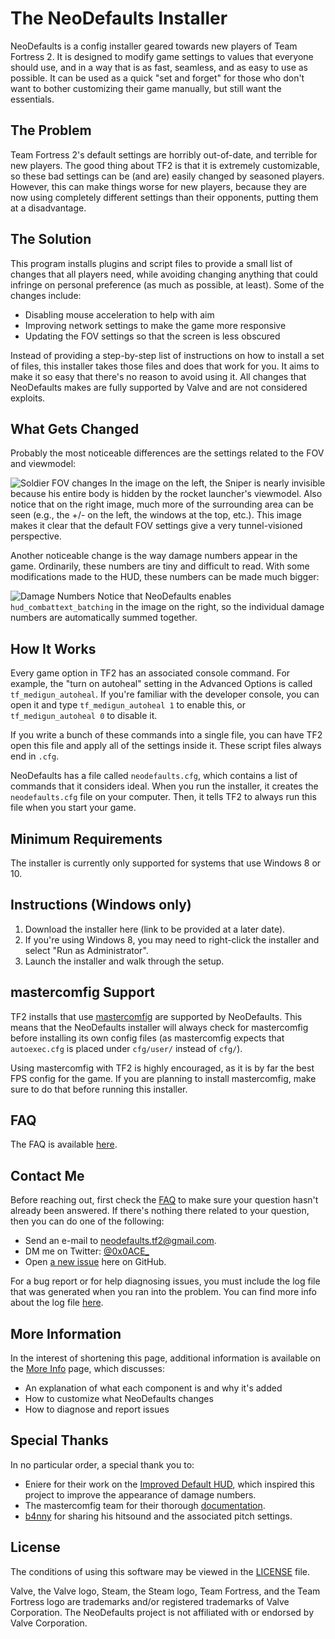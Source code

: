 # The NeoDefaults Installer

NeoDefaults is a config installer geared towards new players of Team Fortress 2. It is designed to
modify game settings to values that everyone should use, and in a way that is as fast, seamless,
and as easy to use as possible. It can be used as a quick "set and forget" for those who don't want
to bother customizing their game manually, but still want the essentials.

## The Problem
Team Fortress 2's default settings are horribly out-of-date, and terrible for new players. The good
thing about TF2 is that it is extremely customizable, so these bad settings can be (and are) easily
changed by seasoned players. However, this can make things worse for new players, because they are
now using completely different settings than their opponents, putting them at a disadvantage.

## The Solution
This program installs plugins and script files to provide a small list of changes that all players
need, while avoiding changing anything that could infringe on personal preference (as much as
possible, at least). Some of the changes include:
* Disabling mouse acceleration to help with aim
* Improving network settings to make the game more responsive
* Updating the FOV settings so that the screen is less obscured

Instead of providing a step-by-step list of instructions on how to install a set of files, this
installer takes those files and does that work for you. It aims to make it so easy that there's no
reason to avoid using it. All changes that NeoDefaults makes are fully supported by Valve and are
not considered exploits.

## What Gets Changed
Probably the most noticeable differences are the settings related to the FOV and viewmodel:

![Soldier FOV changes](
https://raw.githubusercontent.com/kqarryzada/TF2-NeoDefaults/master/resource/readme-images/soldier_fov.png)
In the image on the left, the Sniper is nearly invisible because his entire body is hidden by the
rocket launcher's viewmodel. Also notice that on the right image, much more of the surrounding
area can be seen (e.g., the +/- on the left, the windows at the top, etc.). This image makes it
clear that the default FOV settings give a very tunnel-visioned perspective.

Another noticeable change is the way damage numbers appear in the game. Ordinarily, these numbers
are tiny and difficult to read. With some modifications made to the HUD, these numbers can be made
much bigger:

![Damage Numbers](
https://raw.githubusercontent.com/kqarryzada/TF2-NeoDefaults/master/resource/readme-images/pyro_damagenumbers.png)
Notice that NeoDefaults enables `hud_combattext_batching` in the image on the right, so the
individual damage numbers are automatically summed together.

## How It Works
Every game option in TF2 has an associated console command. For example, the "turn on autoheal"
setting in the Advanced Options is called `tf_medigun_autoheal`. If you're familiar with the
developer console, you can open it and type `tf_medigun_autoheal 1` to enable this, or
`tf_medigun_autoheal 0` to disable it.

If you write a bunch of these commands into a single file, you can have TF2 open this file and apply
all of the settings inside it. These script files always end in `.cfg`.

NeoDefaults has a file called `neodefaults.cfg`, which contains a list of commands that it considers
ideal. When you run the installer, it creates the `neodefaults.cfg` file on your computer. Then, it
tells TF2 to always run this file when you start your game.

## Minimum Requirements
The installer is currently only supported for systems that use Windows 8 or 10.

## Instructions (Windows only)
1. Download the installer here (link to be provided at a later date).
1. If you're using Windows 8, you may need to right-click the installer and select "Run as
Administrator".
1. Launch the installer and walk through the setup.

## mastercomfig Support
TF2 installs that use [mastercomfig](https://mastercomfig.com/) are supported by NeoDefaults. This
means that the NeoDefaults installer will always check for mastercomfig before installing its own
config files (as mastercomfig expects that `autoexec.cfg` is placed under `cfg/user/` instead of
`cfg/`).

Using mastercomfig with TF2 is highly encouraged, as it is by far the best FPS config for the game.
If you are planning to install mastercomfig, make sure to do that before running this installer.

## FAQ
The FAQ is available [here](docs/FAQ.md).

## Contact Me
Before reaching out, first check the [FAQ](docs/FAQ.md) to make sure your question hasn't already
been answered. If there's nothing there related to your question, then you can do one of the
following:
* Send an e-mail to neodefaults.tf2@gmail.com.
* DM me on Twitter: [@0x0ACE_](https://twitter.com/0x0ACE_)
* Open [a new issue](https://github.com/kqarryzada/TF2-NeoDefaults/issues) here on GitHub.

For a bug report or for help diagnosing issues, you must include the log file that was generated
when you ran into the problem. You can find more info about the log file
[here](docs/More-Info.md/#the-log-file).

## More Information
In the interest of shortening this page, additional information is available on the
[More Info](docs/More-Info.md) page, which discusses:
* An explanation of what each component is and why it's added
* How to customize what NeoDefaults changes
* How to diagnose and report issues

## Special Thanks
In no particular order, a special thank you to:
* Eniere for their work on the [Improved Default HUD](https://huds.tf/forum/showthread.php?tid=276),
which inspired this project to improve the appearance of damage numbers.
* The mastercomfig team for their thorough [documentation](https://docs.mastercomfig.com/en/latest/).
* [b4nny](https://www.twitch.tv/b4nny) for sharing his hitsound and the associated pitch settings.

## License
The conditions of using this software may be viewed in the [LICENSE](LICENSE) file.

Valve, the Valve logo, Steam, the Steam logo, Team Fortress, and the Team Fortress logo are
trademarks and/or registered trademarks of Valve Corporation. The NeoDefaults project is not
affiliated with or endorsed by Valve Corporation.
